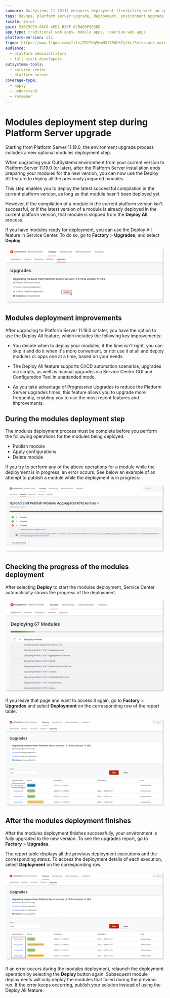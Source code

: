 ```yaml
---
summary: OutSystems 11 (O11) enhances deployment flexibility with an optional modules deployment step during Platform Server upgrades.
tags: devops, platform server upgrade, deployment, environment upgrade, outsystems platform
locale: en-us
guid: 510C5CED-6AC6-4FD1-B26F-02BAEDF8E3DD
app_type: traditional web apps, mobile apps, reactive web apps
platform-version: o11
figma: https://www.figma.com/file/ZDYZVg9kmMXl758XX7ytXc/Setup-and-maintain-your-OutSystems-Infrastructure?type=design&node-id=1852%3A3393&mode=design&t=PPL7U8XyNSIpuC5w-1
audience:
  - platform administrators
  - full stack developers
outsystems-tools:
  - service center
  - platform server
coverage-type:
  - apply
  - understand
  - remember
---
```


# Modules deployment step during Platform Server upgrade

Starting from Platform Server 11.19.0, the environment upgrade process includes a new optional modules deployment step.

When upgrading your OutSystems environment from your current version to Platform Server 11.19.0 (or later), after the Platform Server installation ends preparing your modules for the new version, you can now use the Deploy All feature to deploy all the previously prepared modules.

This step enables you to deploy the latest successful compilation in the current platform version, as long as that module hasn't been deployed yet.

However, if the compilation of a module in the current platform version isn't successful, or if the latest version of a module is already deployed in the current platform version, that module is skipped from the **Deploy All** process.

If you have modules ready for deployment, you can use the Deploy All feature in Service Center. To do so, go to **Factory** > **Upgrades**, and select **Deploy**.

![Screenshot of the Deploy All feature in the OutSystems Service Center](images/deploy-sc.png "Service Center Deploy All Feature")

## Modules deployment improvements

After upgrading to Platform Server 11.19.0 or later, you have the option to  use the Deploy All feature, which includes the following key improvements:

* You decide when to deploy your modules; if the time isn't right, you can skip it and do it when it's more convenient, or not  use it at all and deploy modules or apps one at a time, based on your  needs.

* The Deploy All feature supports CI/CD automation scenarios, upgrades via scripts, as well as manual upgrades via Service Center GUI and Configuration Tool in unattended mode.

* As you take advantage of Progressive Upgrades to reduce the Platform Server upgrades times, this feature allows you to upgrade more frequently, enabling you to use the most recent features and improvements.

## During the modules deployment step

The  modules deployment process must be complete before you perform the following operations for the modules being deployed:

* Publish module
* Apply configurations
* Delete module

If you try to perform any of the above operations for a module while the deployment is in progress, an error occurs. See below an example of an attempt to publish a module while the deployment is in progress:

![Error message displayed when attempting to publish a module during deployment in Service Center](images/error-deploy-sc.png "Error During Module Deployment")

## Checking the progress of the modules deployment

After selecting **Deploy** to start the modules deployment, Service Center automatically shows the progress of the deployment.

![Service Center screen showing the progress of modules deployment](images/deploy-progress-sc.png "Modules Deployment Progress")

If you leave that page and want to access it again, go to **Factory** > **Upgrades** and select **Deployment** on the corresponding row of the report table.

![Navigation to the deployment details in Service Center after initiating modules deployment](images/select-deploy-details-sc.png "Accessing Deployment Details")

## After the modules deployment finishes

After the modules deployment finishes successfully, your environment is fully upgraded to the new version. To see the upgrades report, go to **Factory** > **Upgrades**.

The report table displays all the previous deployment executions and the corresponding status. To access the deployment details of each execution, select **Deployment** on the corresponding row.

![Upgrades report table in Service Center showing the status of modules deployment](images/select-deploy-finished-sc.png "Deployment Finished Report")

If an error occurs during the modules deployment, relaunch the deployment operation by selecting the **Deploy** button again. Subsequent module deployments will only deploy the modules that failed during the previous run. If the error keeps occurring, publish your solution instead of using the Deploy All feature.
